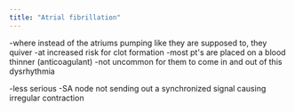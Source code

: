 ```yaml
---
title: "Atrial fibrillation"
---
```

-where instead of the atriums pumping like they are supposed to, they quiver
-at increased risk for clot formation
-most pt's are placed on a blood thinner (anticoagulant)
-not uncommon for them to come in and out of this dysrhythmia

-less serious
-SA node not sending out a synchronized signal causing irregular contraction

